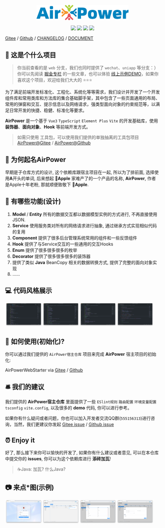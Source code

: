 <p align="center">
  <img width="300" src="./assets/img/airpower.svg"/>
</p>

<p align="center">
  <img src="https://svg.hamm.cn?key=Lang&value=TypeScript&bg=green"/>
  <img src="https://svg.hamm.cn?key=Base&value=Vue3"/>
  <img src="https://svg.hamm.cn?key=Build&value=Vite"/>
  <img src="https://svg.hamm.cn?key=UI&value=ElementPlus"/>
</p>

[Gitee](https://gitee.com/air-power/AirPower4T) / [Github](https://github.com/HammCn/AirPower4T) / [CHANGELOG](./CHANGELOG.md) / [DOCUMENT](https://www.npmjs.com/package/airpower?activeTab=readme)


## 📖 这是个什么项目

> 你当前查看的是 ```web``` 分支，我们也同时提供了 ```wechat```、```uniapp``` 等分支：） 你可以先阅读 [掘金专栏](https://juejin.cn/post/7273290114921889807) 的一些文章，也可以体验 [线上示例DEMO](https://service.hamm.cn)，如果你喜欢这个项目，欢迎给我们大大的 ⭐️⭐️⭐️

为了满足前端开发标准化、工程化、系统化等等需求，我们设计并开发了一个开发组件库和常用类库和方法库的集合基础脚手架，其中包含了一些页面通用的布局、常用的弹窗和交互、提示信息以及网络请求，强类型面向对象的约束规范等，以满足日常开发的快捷、稳健、标准化等要求。

**AirPower** 是一个基于 ```Vue3``` ```TypeScript``` ```Element Plus``` ```Vite``` 的开发基础库，使用 **装饰器**、**面向对象**、**Hook** 等前端开发方式。

> 如需只使用 工具包，可以使用我们提供的单独抽离的工具包项目 [AirPower@Gitee](https://gitee.com/hamm/AirPower) / [AirPower@Github](https://github.com/HammCn/AirPower) 

## 🎈 为何起名**AirPower**

早期是子仓库方式的设计, 这个依赖库跟宿主项目在一起, 所以为了排前面, 选择使用**A**开头的单词, 后来想起 **Apple** 家难产了的一个产品的名称, **AirPower**, 作者是Apple十年老粉, 那就顺便致敬下 **Apple**. 

## 🎉 有哪些功能(设计)

1. **Model** / **Entity** 所有的数据交互都以数据模型实例的方式进行, 不再直接使用JSON.
2. **Service** 使用服务类对所有的网络请求进行抽象, 通过继承方式实现相似代码的复用
3. **Component** 提供了很多后台管理系统常用的组件和一些反馈组件
4. **Hook** 提供了与Service交互的一些通用的交互Hooks
5. **Enum** 提供了很多很多很多的枚举
6. **Decorator** 提供了很多很多很多的装饰器
7. 提供了类似 **Java** BeanCopy 相关的数据转换方式, 提供了完整的面向对象实现
8. ......

## 💻 代码风格展示

<img width="24%" src="./docs/img/1.png"/><img width="24%" src="./docs/img/2.png"/><img width="24%" src="./docs/img/3.png"/><img width="24%" src="./docs/img/4.png"/>


## 🔑 如何使用(初始化)?

你可以通过我们提供的 ```AirPower宿主仓库``` 项目来完成 **AirPower** 宿主项目的初始化:

AirPowerWebStarter via [Gitee](https://gitee.com/air-power/AirPowerWebStarter/blob/main/README.md) / [Github](https://github.com/HammCn/AirPowerWebStarter/blob/main/README.md)



## 🛎 我们的建议

我们提供的 **AirPower宿主仓库** 里面提供了一些 ```ESlint规则``` ```路由配置``` ```环境变量配置``` ```tsconfig``` ```vite.config```, 以及很多的 **demo** 代码, 你可以进行参考。

如果你有什么疑问或者问题，你也可以加入开发者交流QQ群(```555156313```)进行咨询，当然，我们更建议你发起 [Gitee issue](https://gitee.com/air-power/AirPower4T/issues/new) / [Github issue](https://github.com/HammCn/AirPower4T/issues/new)


## ⏰ Enjoy it

好了, 那么接下来你可以愉快的开发了, 如果你有什么建议或者意见, 可以在本仓库中提交你的 **issues**, 你可以为这个依赖库进行 **添砖加瓦**!

> ☕️Java: 加瓦? 什么Java?


## 📷 来点*图(示例)

<img width="24%" src="./docs/img/5.png"/><img width="24%" src="./docs/img/6.png"/><img width="24%" src="./docs/img/7.png"/><img width="24%" src="./docs/img/8.png"/>
 
